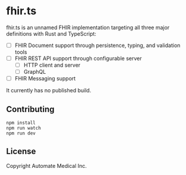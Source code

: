 # fhir.ts

fhir.ts is an unnamed FHIR implementation targeting all three major definitions with Rust and TypeScript:

- [ ] FHIR Document support through persistence, typing, and validation tools
- [ ] FHIR REST API support through configurable server
  - [ ] HTTP client and server
  - [ ] GraphQL
- [ ] FHIR Messaging support

It currently has no published build.

## Contributing

```
npm install
npm run watch
npm run dev
```

## License

Copyright Automate Medical Inc.
